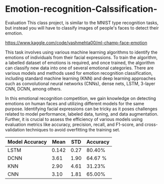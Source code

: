 # Emotion-recognition-Calssification-
 Evaluation This class project, is similar to the MNIST type recognition tasks, but instead you will have to classify images of people's faces to detect their emotion.
 
 https://www.kaggle.com/code/yashmehta00/ml-champ-face-emotion
 
This task involves using various machine learning algorithms to identify the emotions of individuals from their facial expressions. To train the algorithm, a labelled dataset of emotions is required, and once trained, the algorithm can classify new data into one of several emotional categories. There are various models and methods used for emotion recognition classification, including standard machine learning (KNN) and deep learning approaches such as convolutional neural networks (CNNs), dense nets, LSTM, 3-layer CNN, DCNN, among others.

In this emotional recognition competition, we gain knowledge on detecting emotions on human faces and utilizing different models for the same purpose. Identifying facial expressions can be tricky as it poses challenges related to model performance, labeled data, tuning, and data augmentation. Further, it is crucial to assess the efficiency of various models using evaluation metrics like accuracy, precision, recall, and F1-score, and cross- validation techniques to avoid overfitting the training set.

Model	Accuracy          | Mean    | STD    |  Accuracy 
------------------------|---------|----------|----------|
LSTM                    | 0.142   | 0.27     |   80.40% |
DCNN                    | 3.61    |  1.90    |   64.67 %|
KNN                     | 2.90    |  4.61    |   31.23% |
CNN                     | 3.10    |  1.81    |   65.00% |
